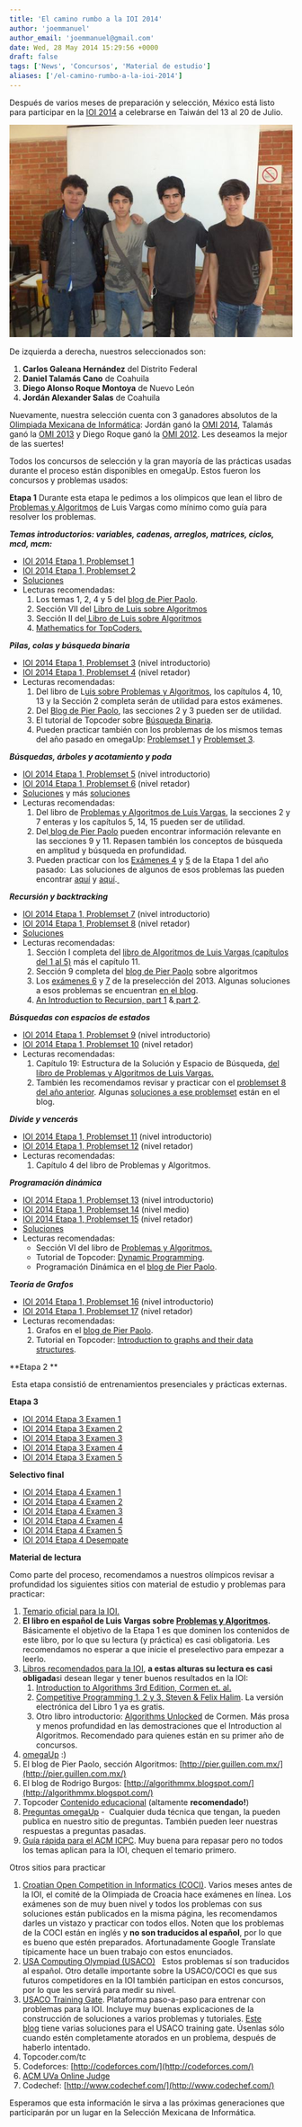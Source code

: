 ```yaml
---
title: 'El camino rumbo a la IOI 2014'
author: 'joemmanuel'
author_email: 'joemmanuel@gmail.com'
date: Wed, 28 May 2014 15:29:56 +0000
draft: false
tags: ['News', 'Concursos', 'Material de estudio']
aliases: ['/el-camino-rumbo-a-la-ioi-2014']
---
```


Después de varios meses de preparación y selección, México está listo para participar en la [IOI 2014](http://www.ioi2014.org/) a celebrarse en Taiwán del 13 al 20 de Julio.

[![](/images/ioi20141.jpg "Selección Mexicana de Informática 2014")](/images/ioi20141.jpg)

De izquierda a derecha, nuestros seleccionados son:

1.  **Carlos Galeana Hernández** del Distrito Federal
2.  **Daniel Talamás Cano** de Coahuila
3.  **Diego Alonso Roque Montoya** de Nuevo León
4.  **Jordán Alexander Salas** de Coahuila

Nuevamente, nuestra selección cuenta con 3 ganadores absolutos de la [Olimpiada Mexicana de Informática](http://www.olimpiadadeinformatica.org.mx/OMI/OMI/Inicio.aspx): Jordán ganó la [OMI 2014](http://www.olimpiadadeinformatica.org.mx/OMI/OMI/Resultados/Participantes_2014.aspx), Talamás ganó la [OMI 2013](http://www.olimpiadadeinformatica.org.mx/OMI/OMI/Resultados/Participantes_2013.aspx) y Diego Roque ganó la [OMI 2012](http://www.olimpiadadeinformatica.org.mx/OMI/OMI/Resultados/Participantes_2012.aspx). Les deseamos la mejor de las suertes!

Todos los concursos de selección y la gran mayoría de las prácticas usadas durante el proceso están disponibles en omegaUp. Estos fueron los concursos y problemas usados:

**Etapa 1** Durante esta etapa le pedimos a los olímpicos que lean el libro de [Problemas y Algoritmos](https://omegaup.com/img/libropre3.pdf) de Luis Vargas como mínimo como guía para resolver los problemas.

_**Temas introductorios: variables, cadenas, arreglos, matrices, ciclos, mcd, mcm:**_

*   [IOI 2014 Etapa 1, Problemset 1](https://omegaup.com/arena/IOI2014E1P1/practice/)
*   [IOI 2014 Etapa 1, Problemset 2](https://omegaup.com/arena/IOI2014E1P2/practice/)
*   [Soluciones](http://blog.omegaup.com/category/soluciones-preselectivo-14/etapa-1-14/examen-1-14/)
*   Lecturas recomendadas:
    1.  Los temas 1, 2, 4 y 5 del [blog de Pier Paolo](http://pier.guillen.com.mx/).
    2.  Sección VII del [Libro de Luis sobre Algoritmos](https://omegaup.com/img/libropre3.pdf)
    3.  Sección II del[ Libro de Luis sobre Algoritmos](https://omegaup.com/img/libropre3.pdf)
    4.  [Mathematics for TopCoders.](http://community.topcoder.com/tc?module=Static&d1=tutorials&d2=math_for_topcoders)

_**Pilas, colas y búsqueda binaria**_

*   [IOI 2014 Etapa 1, Problemset 3](https://omegaup.com/arena/IOI2014E1P3/practice/) (nivel introductorio)
*   [IOI 2014 Etapa 1, Problemset 4](https://omegaup.com/arena/IOI2014E1P4/practice/) (nivel retador)
*   Lecturas recomendadas:
    1.  Del libro de L[uis sobre Problemas y Algoritmos](https://omegaup.com/img/libropre3.pdf), los capítulos 4, 10, 13 y la Sección 2 completa serán de utilidad para estos exámenes.
    2.  Del [Blog de Pier Paolo](http://pier.guillen.com.mx/), las secciones 2 y 3 pueden ser de utilidad.
    3.  El tutorial de Topcoder sobre [Búsqueda Binaria](http://community.topcoder.com/tc?module=Static&d1=tutorials&d2=binarySearch).
    4.  Pueden practicar también con los problemas de los mismos temas del año pasado en omegaUp: [Problemset 1](https://omegaup.com/arena/IOI2013E1P2/practice/) y [Problemset 3](https://omegaup.com/arena/IOI2013E1P3/practice/ ).

_**Búsquedas, árboles y acotamiento y poda**_

*   [IOI 2014 Etapa 1, Problemset 5](https://omegaup.com/arena/IOI2014E1P5/practice/) (nivel introductorio)
*   [IOI 2014 Etapa 1, Problemset 6](https://omegaup.com/arena/IOI2014E1P6/practice/) (nivel retador)
*   [Soluciones](http://blog.omegaup.com/category/soluciones-preselectivo-14/etapa-1-14/examen-5-etapa-1-14/) y más [soluciones](http://blog.omegaup.com/category/soluciones-preselectivo-14/etapa-1-14/examen-6-etapa-1-14/)
*   Lecturas recomendadas:
    1.  Del libro de [Problemas y Algoritmos de Luis Vargas](https://omegaup.com/img/libropre3.pdf), la secciones 2 y 7 enteras y los capítulos 5, 14, 15 pueden ser de utilidad.
    2.  Del[ blog de Pier Paolo](http://pier.guillen.com.mx/) pueden encontrar información relevante en las secciones 9 y 11. Repasen también los conceptos de búsqueda en amplitud y búsqueda en profundidad.
    3.  Pueden practicar con los [Exámenes 4](https://omegaup.com/arena/IOI2013E1P4/practice/) y [5](https://omegaup.com/arena/IOI2013E1P5/practice/ ) de la Etapa 1 del año pasado:  Las soluciones de algunos de esos problemas las pueden encontrar [aquí](http://blog.omegaup.com/category/soluciones-preselectivo/etapa-1/examen-4/) y [aquí](http://blog.omegaup.com/category/soluciones-preselectivo/etapa-1/examen-5/).[ ](http://blog.omegaup.com/category/soluciones-preselectivo-14/etapa-1-14/examen-6-etapa-1-14/)

_**Recursión y backtracking**_

*   [IOI 2014 Etapa 1, Problemset 7](https://omegaup.com/arena/IOI2014E1P7) (nivel introductorio)
*   [IOI 2014 Etapa 1, Problemset 8](https://omegaup.com/arena/IOI2014E1P8) (nivel retador)
*   [Soluciones](http://blog.omegaup.com/category/soluciones-preselectivo-14/etapa-1-14/examen-8-etapa-1-14/)
*   Lecturas recomendadas:
    1.  Sección I completa del [libro de Algoritmos de Luis Vargas (capítulos del 1 al 5)](https://omegaup.com/img/libropre3.pdf) más el capítulo 11.
    2.  Sección 9 completa del [blog de Pier Paolo](http://pier.guillen.com.mx/) sobre algoritmos
    3.  Los [exámenes 6]( https://omegaup.com/arena/IOI2013E1P6/practice/) y [7](https://omegaup.com/arena/IOI2013E1P7/practice/) de la preselección del 2013. Algunas soluciones a esos problemas se encuentran [en el blog](http://blog.omegaup.com/category/soluciones-preselectivo/etapa-1/examen-7/).
    4.  [An Introduction to Recursion, part 1](http://community.topcoder.com/tc?module=Static&d1=tutorials&d2=recursionPt1) &[ part 2](http://community.topcoder.com/tc?module=Static&d1=tutorials&d2=recursionPt2).

_**Búsquedas con espacios de estados**_

*   [IOI 2014 Etapa 1, Problemset 9](https://omegaup.com/arena/IOI2014E1P9/practice/) (nivel introductorio)
*   [IOI 2014 Etapa 1, Problemset 10](https://omegaup.com/arena/IOI2014E1P10/practice/) (nivel retador)
*   Lecturas recomendadas:
    1.  Capítulo 19: Estructura de la Solución y Espacio de Búsqueda, [del libro de Problemas y Algoritmos de Luis Vargas.](https://omegaup.com/img/libropre3.pdf)
    2.  También les recomendamos revisar y practicar con el [problemset 8 del año anterior](https://omegaup.com/arena/IOI2013E1P8/practice/). Algunas [soluciones a ese problemset](http://blog.omegaup.com/category/soluciones-preselectivo/etapa-1/examen-8/) están en el blog.

_**Divide y vencerás**_

*   [IOI 2014 Etapa 1, Problemset 11](https://omegaup.com/arena/IOI2014E1P11/practice/) (nivel introductorio)
*   [IOI 2014 Etapa 1, Problemset 12](https://omegaup.com/arena/IOI2014E1P12/practice/) (nivel retador)
*   Lecturas recomendadas:
    1.  Capítulo 4 del libro de Problemas y Algoritmos.

_**Programación dinámica**_

*   [IOI 2014 Etapa 1, Problemset 13](https://omegaup.com/arena/IOI2014E1P13/practice/) (nivel introductorio)
*   [IOI 2014 Etapa 1, Problemset 14](https://omegaup.com/arena/IOI2014E1P14/practice/) (nivel medio)
*   [IOI 2014 Etapa 1, Problemset 15](https://omegaup.com/arena/IOI2014E1P15/practice/) (nivel retador)
*   [Soluciones](http://blog.omegaup.com/category/soluciones-preselectivo-14/etapa-1-14/examen-13/)
*   Lecturas recomendadas:
    *   Sección VI del libro de [Problemas y Algoritmos.](https://omegaup.com/img/libropre3.pdf)
    *   Tutorial de Topcoder: [Dynamic Programming](http://help.topcoder.com/data-science/competing-in-algorithm-challenges/algorithm-tutorials/dynamic-programming-from-novice-to-advanced/).
    *   Programación Dinámica en el [blog de Pier Paolo](http://pier.guillen.com.mx/).

_**Teoría de Grafos**_

*   [IOI 2014 Etapa 1, Problemset 16](https://omegaup.com/arena/IOI2014E1P16/practice/) (nivel introductorio)
*   [IOI 2014 Etapa 1, Problemset 17](https://omegaup.com/arena/IOI2014E1P17/practice/) (nivel retador)
*   Lecturas recomendadas:
    1.  Grafos en el [blog de Pier Paolo](http://pier.guillen.com.mx/).
    2.  Tutorial en Topcoder: [Introduction to graphs and their data structures](http://help.topcoder.com/data-science/competing-in-algorithm-challenges/algorithm-tutorials/introduction-to-graphs-and-their-data-structures-section-1/).

**Etapa 2 **

 Esta etapa consistió de entrenamientos presenciales y prácticas externas.

**Etapa 3**

*   [IOI 2014 Etapa 3 Examen 1](https://omegaup.com/arena/IOI2014E3E1/practice/)
*   [IOI 2014 Etapa 3 Examen 2](https://omegaup.com/arena/IOI2014E3E2/practice/)
*   [IOI 2014 Etapa 3 Examen 3](https://omegaup.com/arena/IOI2014E3E3/practice/)
*   [IOI 2014 Etapa 3 Examen 4](https://omegaup.com/arena/IOI2014E3E4/practice/)
*   [IOI 2014 Etapa 3 Examen 5](https://omegaup.com/arena/IOI2014E3E5/practice/)

**Selectivo final**

*   [IOI 2014 Etapa 4 Examen 1](https://omegaup.com/arena/IOI2014Etapa2Dia1/practice/)
*   [IOI 2014 Etapa 4 Examen 2](https://omegaup.com/arena/IOI2014Etapa4Dia2/practice/)
*   [IOI 2014 Etapa 4 Examen 3](https://omegaup.com/arena/IOI2014Etapa4Dia3/practice/)
*   [IOI 2014 Etapa 4 Examen 4](https://omegaup.com/arena/IOI2014Etapa4Dia4/practice/)
*   [IOI 2014 Etapa 4 Examen 5](https://omegaup.com/arena/IOI2014Etapa4Examen4/practice/)
*   [IOI 2014 Etapa 4 Desempate](https://omegaup.com/arena/IOI2014Etapa4Desempate/practice/)

**Material de lectura**

Como parte del proceso, recomendamos a nuestros olímpicos revisar a profundidad los siguientes sitios con material de estudio y problemas para practicar:

1.  [Temario oficial para la IOI.](http://people.ksp.sk/~misof/ioi-syllabus/ioi-syllabus-2009.pdf)
2.  **El libro en español de Luis Vargas sobre [Problemas y Algoritmos](https://omegaup.com/img/libropre3.pdf).** Básicamente el objetivo de la Etapa 1 es que dominen los contenidos de este libro, por lo que su lectura (y práctica) es casi obligatoria. Les recomendamos no esperar a que inicie el preselectivo para empezar a leerlo.
3.  [Libros recomendados para la IOI](http://www.ioinformatics.org/contest/books.shtml), **a estas alturas su lectura es casi obligada**si desean llegar y tener buenos resultados en la IOI:
    1.  [Introduction to Algorithms 3rd Edition, Cormen et. al.](http://www.amazon.com/Introduction-Algorithms-Thomas-H-Cormen/dp/0262033844/ref=sr_1_1?s=books&ie=UTF8&qid=1401372229&sr=1-1&keywords=introduction+to+algorithms)
    2.  [Competitive Programming 1, 2 y 3, Steven & Felix Halim](https://sites.google.com/site/stevenhalim/home). La versión electrónica del Libro 1 ya es gratis.
    3.  Otro libro introductorio: [Algorithms Unlocked](http://www.amazon.com/Algorithms-Unlocked-Thomas-H-Cormen-ebook/dp/B00H4D1W94/ref=sr_1_1?s=books&ie=UTF8&qid=1401373463&sr=1-1&keywords=algorithms+unlocked) de Cormen. Más prosa y menos profundidad en las demostraciones que el Introduction al Algoritmos. Recomendado para quienes están en su primer año de concursos.
4.  [omegaUp](http://omegaup.com ) :)
5.  El blog de Pier Paolo, sección Algoritmos: [http://pier.guillen.com.mx/](http://pier.guillen.com.mx/)
6.  El blog de Rodrigo Burgos: [http://algorithmmx.blogspot.com/](http://algorithmmx.blogspot.com/)
7.  Topcoder [Contenido educacional](http://community.topcoder.com/tc?module=Static&d1=tutorials&d2=alg_index) (altamente **recomendado!**)
8.  [Preguntas omegaUp](https://omegaup.com/preguntas/ ) -  Cualquier duda técnica que tengan, la pueden publica en nuestro sitio de preguntas. También pueden leer nuestras respuestas a preguntas pasadas.
9.  [Guía rápida para el ACM ICPC](http://comscigate.com/Books/contests/icpc.pdf). Muy buena para repasar pero no todos los temas aplican para la IOI, chequen el temario primero.

Otros sitios para practicar

1.  [Croatian Open Competition in Informatics (COCI)]( http://hsin.hr/coci/). Varios meses antes de la IOI, el comité de la Olimpiada de Croacia hace exámenes en línea. Los exámenes son de muy buen nivel y todos los problemas con sus soluciones están publicados en la misma página, les recomendamos darles un vistazo y practicar con todos ellos. Noten que los problemas de la COCI están en inglés y **no son traducidos al español**, por lo que es bueno que estén preparados. Afortunadamente Google Translate típicamente hace un buen trabajo con estos enunciados.
2.  [USA Computing Olympiad (USACO)](http://usaco.org/)   Estos problemas sí son traducidos al español. Otro detalle importante sobre la USACO/COCI es que sus futuros competidores en la IOI también participan en estos concursos, por lo que les servirá para medir su nivel.
3.  [USACO Training Gate](http://cerberus.delos.com:791/usacogate). Plataforma paso-a-paso para entrenar con problemas para la IOI. Incluye muy buenas explicaciones de la construcción de soluciones a varios problemas y tutoriales. [Este blog](http://usacotraining.blogspot.com/p/introduction.html) tiene varias soluciones para el USACO training gate. Úsenlas sólo cuando estén completamente atorados en un problema, después de haberlo intentado.
4.  Topcoder.com/tc
5.  Codeforces: [http://codeforces.com/](http://codeforces.com/)
6.  [ACM UVa Online Judge](http://uva.onlinejudge.org)
7.  Codechef: [http://www.codechef.com/](http://www.codechef.com/)

Esperamos que esta información le sirva a las próximas generaciones que participarán por un lugar en la Selección Mexicana de Informática.